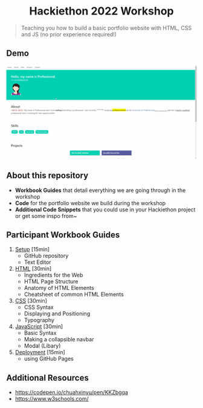 <h1 align="center">Hackiethon 2022 Workshop</h1>

> Teaching you how to build a basic portfolio website with HTML, CSS and JS (no prior experience required!)

## Demo
![](demo.gif)

## About this repository
* **Workbook Guides** that detail everything we are going through in the workshop
* **Code** for the portfolio website we build during the workshop
* **Additional Code Snippets** that you could use in your Hackiethon project or get some inspo from~

## Participant Workbook Guides
1. [Setup](./docs/1-setup.md) [15min]
   * GitHub repository
   * Text Editor
2. [HTML](./docs/2-html.md) [30min]
   * Ingredients for the Web
   * HTML Page Structure
   * Anatomy of HTML Elements
   * Cheatsheet of common HTML Elements
3. [CSS](./docs/3-css.md) [30min]
   * CSS Syntax
   * Displaying and Positioning
   * Typography
4. [JavaScript](./docs/4-javascript.md) [30min]
   * Basic Syntax
   * Making a collapsible navbar
   * Modal (Libary)
5. [Deployment](./docs/5-deployment.md) [15min]
   * using GitHub Pages

## Additional Resources
* https://codepen.io/chuahxinyu/pen/KKZbgqa
* https://www.w3schools.com/
